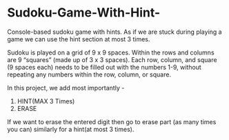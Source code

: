 # Sudoku-Game-With-Hint-
Console-based sudoku game with hints. As if we are stuck during playing a game we can use the hint section at most 3 times.

Sudoku is played on a grid of 9 x 9 spaces. Within the rows and columns are 9 “squares” (made up of 3 x 3 spaces). Each row, column, and square (9 spaces each) needs to be filled out with the numbers 1-9, without repeating any numbers within the row, column, or square.

In this project, we add most importantly -
1) HINT(MAX 3 Times)
2) ERASE 

If we want to erase the entered digit then go to erase part (as many times you can) similarly for a hint(at most 3 times).
